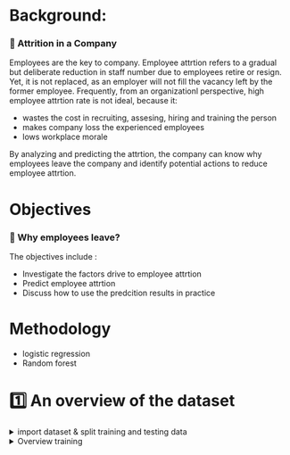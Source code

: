 # Background: #
### :briefcase: Attrition in a Company ###
Employees are the key to company. Employee attrtion refers to a gradual but deliberate reduction in staff number due to employees retire or resign. Yet, it is not replaced, as an employer will not fill the vacancy left by the former employee. Frequently, from an organizationl perspective, high employee attrtion rate is not ideal, because it:
  * wastes the cost in recruiting, assesing, hiring and training the person
  * makes company loss the experienced employees
  * lows workplace morale
  
By analyzing and predicting the attrtion, the company can know why employees leave the company and identify potential actions to reduce employee attrtion.

# Objectives #
### :mag_right: Why employees leave? ###
The objectives include :
  * Investigate the factors drive to employee attrtion
  * Predict employee attrtion
  * Discuss how to use the predcition results in practice

# Methodology #
* logistic regression
* Random forest

# :one: An overview of the dataset #

<details>
  <summary>import dataset & split training and testing data</summary>
 
```{r, echo = FALSE}
library(readr)
library(caret)
library(ggplot2)
```
### 1.1 Loading the data set ###
```{r, echo = FALSE}
Employee_attrition_dataset <- read_csv("Employee attrition dataset.csv")
View(Employee_attrition_dataset)
```
### 1.2 Check for missing data ###
```{r, echo = FALSE}                             
sum(is.na(Employee_attrition_dataset))
```
#### 1.3 Data split to training and testing ###
I took 80% for the training part
```{r, echo = FALSE}                             
set.seed(31)
indeces <- sample(nrow(Employee_attrition_dataset),nrow(Employee_attrition_dataset)*0.8)

train <- Employee_attrition_dataset[indeces,]
test <- Employee_attrition_dataset[-indeces,]

summary(train)
names(train)
```
</details>

<details>
  <summary> Overview training </summary>
 ```{r, echo = FALSE} 
 
attrition_frame <- data.frame(
  group=c('True','False'),
  value=c(sum(train$attrition==TRUE),
          sum(train$attrition==FALSE))
)


ggplot(attrition_frame,aes(x="", y=value, fill=group,)) +
  geom_bar(stat="identity", width=1)+
  coord_polar("y", start=0) +
  scale_fill_manual( values = c( "#E46726","#6D9EC1")) +
  theme_bw()

 
 ```
 </details>
